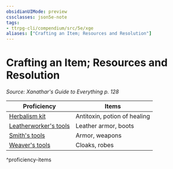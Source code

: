 ```yaml
---
obsidianUIMode: preview
cssclasses: json5e-note
tags:
- ttrpg-cli/compendium/src/5e/xge
aliases: ["Crafting an Item; Resources and Resolution"]
---
```

# Crafting an Item; Resources and Resolution
*Source: Xanathar's Guide to Everything p. 128* 

| Proficiency | Items |
|-------------|-------|
| [Herbalism kit](3-Compendium/items/herbalism-kit-xphb.md) | Antitoxin, potion of healing |
| [Leatherworker's tools](3-Compendium/items/leatherworkers-tools-xphb.md) | Leather armor, boots |
| [Smith's tools](3-Compendium/items/smiths-tools-xphb.md) | Armor, weapons |
| [Weaver's tools](3-Compendium/items/weavers-tools-xphb.md) | Cloaks, robes |
^proficiency-items